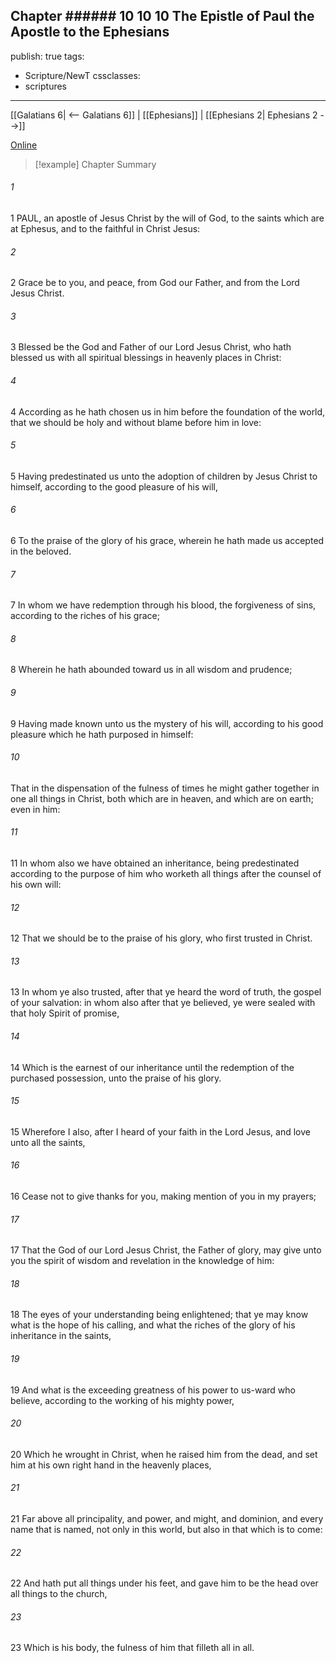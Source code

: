 Chapter ###### 10
10 10 The Epistle of Paul the Apostle to the Ephesians
---
publish: true
tags:
  - Scripture/NewT
cssclasses:
  - scriptures
---
[[Galatians 6| <-- Galatians 6]] | [[Ephesians]] | [[Ephesians 2| Ephesians 2 -->]]

[Online](https://churchofjesuschrist.org/study/scriptures/nt/eph/1?lang=eng)

>[!example] Chapter Summary
>
###### 1
1 PAUL, an apostle of Jesus Christ by the will of God, to the saints which are at Ephesus, and to the faithful in Christ Jesus:
###### 2
2 Grace be to you, and peace, from God our Father, and from the Lord Jesus Christ.
###### 3
3 Blessed be the God and Father of our Lord Jesus Christ, who hath blessed us with all spiritual blessings in heavenly places in Christ:
###### 4
4 According as he hath chosen us in him before the foundation of the world, that we should be holy and without blame before him in love:
###### 5
5 Having predestinated us unto the adoption of children by Jesus Christ to himself, according to the good pleasure of his will,
###### 6
6 To the praise of the glory of his grace, wherein he hath made us accepted in the beloved.
###### 7
7 In whom we have redemption through his blood, the forgiveness of sins, according to the riches of his grace;
###### 8
8 Wherein he hath abounded toward us in all wisdom and prudence;
###### 9
9 Having made known unto us the mystery of his will, according to his good pleasure which he hath purposed in himself:
###### 10
That in the dispensation of the fulness of times he might gather together in one all things in Christ, both which are in heaven, and which are on earth; even in him:
###### 11
11 In whom also we have obtained an inheritance, being predestinated according to the purpose of him who worketh all things after the counsel of his own will:
###### 12
12 That we should be to the praise of his glory, who first trusted in Christ.
###### 13
13 In whom ye also trusted, after that ye heard the word of truth, the gospel of your salvation: in whom also after that ye believed, ye were sealed with that holy Spirit of promise,
###### 14
14 Which is the earnest of our inheritance until the redemption of the purchased possession, unto the praise of his glory.
###### 15
15 Wherefore I also, after I heard of your faith in the Lord Jesus, and love unto all the saints,
###### 16
16 Cease not to give thanks for you, making mention of you in my prayers;
###### 17
17 That the God of our Lord Jesus Christ, the Father of glory, may give unto you the spirit of wisdom and revelation in the knowledge of him:
###### 18
18 The eyes of your understanding being enlightened; that ye may know what is the hope of his calling, and what the riches of the glory of his inheritance in the saints,
###### 19
19 And what is the exceeding greatness of his power to us-ward who believe, according to the working of his mighty power,
###### 20
20 Which he wrought in Christ, when he raised him from the dead, and set him at his own right hand in the heavenly places,
###### 21
21 Far above all principality, and power, and might, and dominion, and every name that is named, not only in this world, but also in that which is to come:
###### 22
22 And hath put all things under his feet, and gave him to be the head over all things to the church,
###### 23
23 Which is his body, the fulness of him that filleth all in all.



